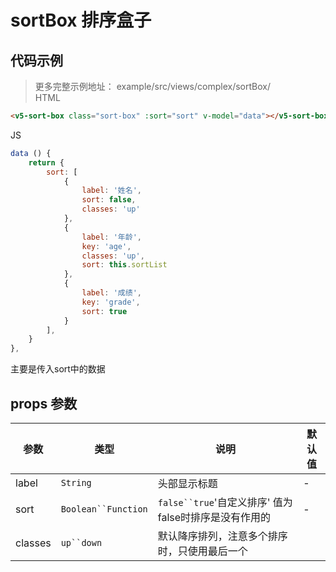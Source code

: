 # sortBox 排序盒子  
## 代码示例  

> 更多完整示例地址： example/src/views/complex/sortBox/    
HTML    
```html    
<v5-sort-box class="sort-box" :sort="sort" v-model="data"></v5-sort-box>
```   
JS     
```js   
data () {
    return {
        sort: [
            {
                label: '姓名',
                sort: false,
                classes: 'up'
            },
            {
                label: '年龄',
                key: 'age',
                classes: 'up',
                sort: this.sortList
            },
            {
                label: '成绩',
                key: 'grade',
                sort: true
            }
        ],
    }
},
```  
主要是传入sort中的数据  

## props 参数  
| 参数 | 类型 | 说明 | 默认值 |  
| --- | --- | --- | --- |  
| label | `String` | 头部显示标题 | - |    
| sort | `Boolean``Function` | `false``true`'自定义排序' 值为false时排序是没有作用的 | - |      
| classes | `up``down` | 默认降序排列，注意多个排序时，只使用最后一个 |  |    

